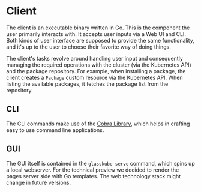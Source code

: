 # Client

The client is an executable binary written in Go. This is the component the user primarily interacts with. It accepts user inputs via a Web UI and CLI. 
Both kinds of user interface are supposed to provide the same functionality, and it's up to the user to choose their favorite way of doing things. 

The client's tasks revolve around handling user input and consequently managing the required operations with the cluster (via the Kubernetes API) and the package repository. 
For example, when installing a package, the client creates a `Package` custom resource via the Kubernetes API. When listing the available packages, it fetches the package list from the repository.

## CLI

The CLI commands make use of the [Cobra Library](https://github.com/spf13/cobra), which helps in crafting easy to use command line applications.

## GUI

The GUI itself is contained in the `glasskube serve` command, which spins up a local webserver.
For the technical preview we decided to render the pages server side with Go templates. The web technology stack might change in future versions.
